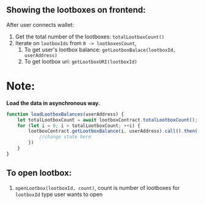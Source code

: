 
## Showing the lootboxes on frontend:
After user connects wallet:
1. Get the total number of the lootboxes: `totalLootboxCount()`
2. Iterate on `lootboxIds` from `0 -> lootboxesCount`, 
    1. To get user's lootbox balance: `getLootboxBalace(lootboxId, userAddress)`
    2. To get lootbox uri: `getLootboxURI(lootboxId)`

# **Note**:
**Load the data in asynchronous way.**

```javascript
function loadLootboxBalances(userAddress) {
    let totalLootboxCount = await lootboxContract.totalLootboxCount();
    for (let i = 0; i < totalLootboxCount; ++i) {
        lootboxContract.getLootboxBalance(i, userAddress).call().then((balance)=>{
            //change state here
        })
    }
}
```

## To open lootbox:
1. `openLootbox(lootboxId, count)`, count is number of lootboxes for `lootboxId` type user wants to open 

